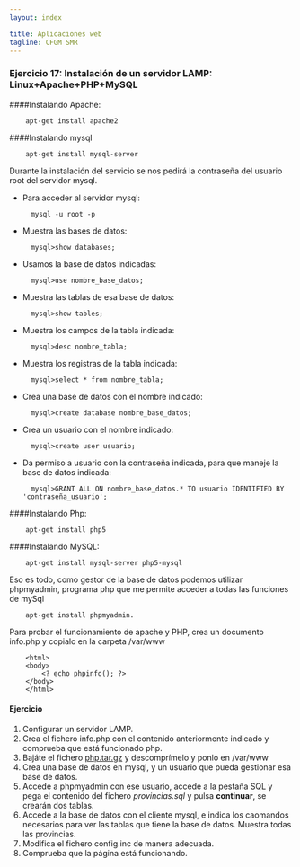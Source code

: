 ```yaml
---
layout: index

title: Aplicaciones web
tagline: CFGM SMR
---
```


### Ejercicio 17: Instalación de un servidor LAMP: Linux+Apache+PHP+MySQL


####Instalando Apache:

		apt-get install apache2

####Instalando mysql

        apt-get install mysql-server

Durante la instalación del servicio se nos pedirá la contraseña del usuario root del servidor mysql.

* Para acceder al servidor mysql:

        mysql -u root -p

* Muestra las bases de datos:
        
        mysql>show databases; 

* Usamos la base de datos indicadas:

        mysql>use nombre_base_datos; 

* Muestra las tablas de esa base de datos:

        mysql>show tables; 

* Muestra los campos de la tabla indicada:

        mysql>desc nombre_tabla; 

* Muestra los registras de la tabla indicada:

        mysql>select * from nombre_tabla; 

* Crea una base de datos con el nombre indicado:

        mysql>create database nombre_base_datos;

* Crea un usuario con el nombre indicado:

        mysql>create user usuario; 
 
* Da permiso a usuario con la contraseña indicada, para que maneje la base de datos indicada:

        mysql>GRANT ALL ON nombre_base_datos.* TO usuario IDENTIFIED BY 'contraseña_usuario'; 


####Instalando Php:

		apt-get install php5 

####Instalando MySQL:

		apt-get install mysql-server php5-mysql

Eso es todo, como gestor de la base de datos podemos utilizar phpmyadmin, programa php que me permite acceder a todas las funciones de mySql

		apt-get install phpmyadmin.

Para probar el funcionamiento de apache y PHP, crea un documento info.php y copialo en la carpeta /var/www

		<html>
		<body>
			<? echo phpinfo(); ?>
		</body>
		</html>

#### Ejercicio

1. Configurar un servidor LAMP.
2. Crea el fichero info.php con el contenido anteriormente indicado y comprueba que está funcionado php.
3. Bajáte el fichero [php.tar.gz](php.tar.gz) y descomprímelo y ponlo en /var/www
4. Crea una base de datos en mysql, y un usuario que pueda gestionar esa base de datos.
5. Accede a phpmyadmin con ese usuario, accede a la pestaña SQL y pega el contenido del fichero *provincias.sql* y pulsa **continuar**, se crearán dos tablas.
6. Accede a la base de datos con el cliente mysql, e indica los caomandos necesarios para ver las tablas que tiene la base de datos. Muestra todas las provincias.
7. Modifica el fichero config.inc de manera adecuada.
8. Comprueba que la página está funcionando.
